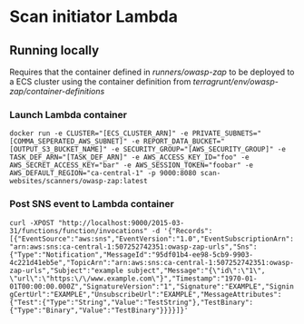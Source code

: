 # Scan initiator Lambda

## Running locally

Requires that the container defined in _runners/owasp-zap_ to be deployed to a ECS cluster using the container definition from _terragrunt/env/owasp-zap/container-definitions_

### Launch Lambda container

`docker run -e CLUSTER="[ECS_CLUSTER_ARN]" -e PRIVATE_SUBNETS="[COMMA_SEPERATED_AWS_SUBNET]" -e REPORT_DATA_BUCKET="[OUTPUT_S3_BUCKET_NAME]" -e SECURITY_GROUP="[AWS_SECURITY_GROUP]" -e TASK_DEF_ARN="[TASK_DEF_ARN]" -e AWS_ACCESS_KEY_ID="foo" -e AWS_SECRET_ACCESS_KEY="bar" -e AWS_SESSION_TOKEN="foobar" -e AWS_DEFAULT_REGION="ca-central-1" -p 9000:8080 scan-websites/scanners/owasp-zap:latest`

### Post SNS event to Lambda container

`curl -XPOST "http://localhost:9000/2015-03-31/functions/function/invocations" -d '{"Records":[{"EventSource":"aws:sns","EventVersion":"1.0","EventSubscriptionArn":"arn:aws:sns:ca-central-1:507252742351:owasp-zap-urls","Sns":{"Type":"Notification","MessageId":"95df01b4-ee98-5cb9-9903-4c221d41eb5e","TopicArn":"arn:aws:sns:ca-central-1:507252742351:owasp-zap-urls","Subject":"example subject","Message":"{\"id\":\"1\", \"url\":\"https:\/\/www.example.com\"}","Timestamp":"1970-01-01T00:00:00.000Z","SignatureVersion":"1","Signature":"EXAMPLE","SigningCertUrl":"EXAMPLE","UnsubscribeUrl":"EXAMPLE","MessageAttributes":{"Test":{"Type":"String","Value":"TestString"},"TestBinary":{"Type":"Binary","Value":"TestBinary"}}}}]}'`
